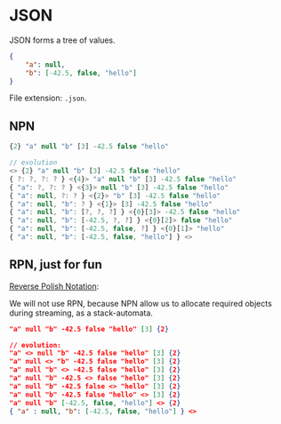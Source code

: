 # JSON

JSON forms a tree of values.

```json
{
    "a": null,
    "b": [-42.5, false, "hello"]
}
```

File extension: `.json`.

## NPN

```js
{2} "a" null "b" [3] -42.5 false "hello"

// evolution
<> {2} "a" null "b" [3] -42.5 false "hello"
{ ?: ?, ?: ? } <{4}> "a" null "b" [3] -42.5 false "hello"
{ "a": ?, ?: ? } <{3}> null "b" [3] -42.5 false "hello"
{ "a": null, ?: ? } <{2}> "b" [3] -42.5 false "hello"
{ "a": null, "b": ? } <{1}> [3] -42.5 false "hello"
{ "a": null, "b": [?, ?, ?] } <{0}[3]> -42.5 false "hello"
{ "a": null, "b": [-42.5, ?, ?] } <{0}[2]> false "hello"
{ "a": null, "b": [-42.5, false, ?] } <{0}[1]> "hello"
{ "a": null, "b": [-42.5, false, "hello"] } <>
```

## RPN, just for fun

[Reverse Polish Notation](https://en.wikipedia.org/wiki/Reverse_Polish_notation):

We will not use RPN, because NPN allow us to allocate required objects during streaming, as a stack-automata.

```json
"a" null "b" -42.5 false "hello" [3] {2}

// evolution:
"a" <> null "b" -42.5 false "hello" [3] {2}
"a" null <> "b" -42.5 false "hello" [3] {2}
"a" null "b" <> -42.5 false "hello" [3] {2}
"a" null "b" -42.5 <> false "hello" [3] {2}
"a" null "b" -42.5 false <> "hello" [3] {2}
"a" null "b" -42.5 false "hello" <> [3] {2}
"a" null "b" [-42.5, false, "hello"] <> {2}
{ "a" : null, "b": [-42.5, false, "hello"] } <>
```
